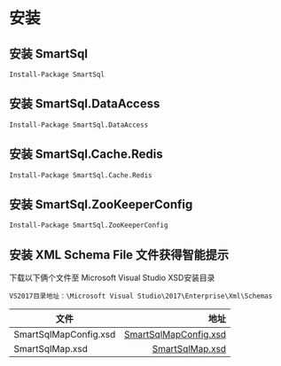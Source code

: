 # 安装

## 安装 SmartSql

``` chsarp
Install-Package SmartSql
```

## 安装 SmartSql.DataAccess

``` chsarp
Install-Package SmartSql.DataAccess
```

## 安装 SmartSql.Cache.Redis

``` chsarp
Install-Package SmartSql.Cache.Redis
```

## 安装 SmartSql.ZooKeeperConfig

``` chsarp
Install-Package SmartSql.ZooKeeperConfig
```

## 安装 XML Schema File 文件获得智能提示

下载以下俩个文件至 Microsoft Visual Studio XSD安装目录

``` chsarp
VS2017目录地址：\Microsoft Visual Studio\2017\Enterprise\Xml\Schemas
```

| 文件      |   地址   |
| --------  | -----:  |
| SmartSqlMapConfig.xsd  | [SmartSqlMapConfig.xsd](https://github.com/Ahoo-Wang/SmartSql/blob/master/Docs/Schemas/SmartSqlMapConfig.xsd) |
| SmartSqlMap.xsd        |   [SmartSqlMap.xsd](https://github.com/Ahoo-Wang/SmartSql/blob/master/Docs/Schemas/SmartSqlMap.xsd)   |